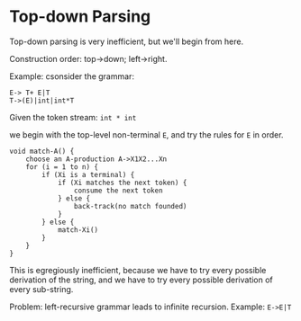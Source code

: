 # Top-down Parsing

Top-down parsing is very inefficient, but we'll begin from here.

Construction order: top->down; left->right.

Example: csonsider the grammar:
```
E-> T+ E|T
T->(E)|int|int*T
```

Given the token stream: `int * int`

we begin with the top-level non-terminal `E`, and try the rules for `E` in order.

```
void match-A() {
    choose an A-production A->X1X2...Xn
    for (i = 1 to n) {
        if (Xi is a terminal) {
            if (Xi matches the next token) {
                consume the next token
            } else {
                back-track(no match founded)
            }
        } else {
            match-Xi()
        }
    }
}
```

This is egregiously inefficient, because we have to try every possible derivation of the string, and we have to try every possible derivation of every sub-string.  

Problem: left-recursive grammar leads to infinite recursion. Example: `E->E|T`